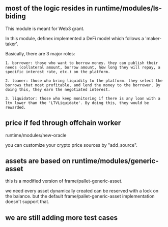 ## most of the logic resides in runtime/modules/ls-biding

This module is meant for Web3 grant.

In this module, definex implemented a DeFi model which follows a 'maker-taker'.

Basically, there are 3 major roles:

    1. borrower: those who want to borrow money. they can publish their needs (collateral amount, borrow amount, how long they will repay, a specific interest rate, etc.) on the platform.

    2. loaner: those who bring liquidity to the platform. they select the borrows that most profitable, and lend the money to the borrower. By doing this, they earn the negotiated interest.

    3. liquidator: those who keep monitoring if there is any loan with a ltv lower than the 'LTVLiquidate'. By doing this, they would be rewarded.

## price if fed through offchain worker

runtime/modules/new-oracle

you can customize your crypto price sources by "add_source".

## assets are based on runtime/modules/generic-asset

this is a modified version of frame/pallet-generic-asset.

we need every asset dynamically created can be reserved with a lock on the balance. but the default frame/pallet-generic-asset implementation doesn't support that.

## we are still adding more test cases

